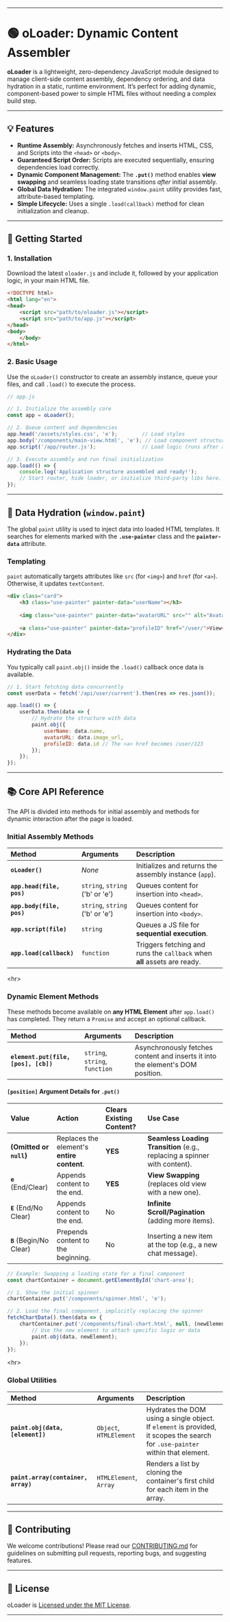 -----

# 🟢 oLoader: Dynamic Content Assembler

**oLoader** is a lightweight, zero-dependency JavaScript module designed to manage client-side content assembly, dependency ordering, and data hydration in a static, runtime environment. It’s perfect for adding dynamic, component-based power to simple HTML files without needing a complex build step.

-----

## 💡 Features

  * **Runtime Assembly:** Asynchronously fetches and inserts HTML, CSS, and Scripts into the `<head>` or `<body>`.
  * **Guaranteed Script Order:** Scripts are executed sequentially, ensuring dependencies load correctly.
  * **Dynamic Component Management:** The **`.put()`** method enables **view swapping** and seamless loading state transitions *after* initial assembly.
  * **Global Data Hydration:** The integrated `window.paint` utility provides fast, attribute-based templating.
  * **Simple Lifecycle:** Uses a single `.load(callback)` method for clean initialization and cleanup.

-----

## 🚀 Getting Started

### 1\. Installation

Download the latest `oloader.js` and include it, followed by your application logic, in your main HTML file.

```html
<!DOCTYPE html>
<html lang="en">
<head>
    <script src="path/to/oloader.js"></script>
    <script src="path/to/app.js"></script>
</head>
<body>
    </body>
</html>
```

### 2\. Basic Usage

Use the `oLoader()` constructor to create an assembly instance, queue your files, and call `.load()` to execute the process.

```javascript
// app.js

// 1. Initialize the assembly core
const app = oLoader();

// 2. Queue content and dependencies
app.head('/assets/styles.css', 'e');        // Load styles
app.body('/components/main-view.html', 'e'); // Load component structure
app.script('/app/router.js');               // Load logic (runs after assembly)

// 3. Execute assembly and run final initialization
app.load(() => {
    console.log('Application structure assembled and ready!');
    // Start router, hide loader, or initialize third-party libs here.
});
```

-----

## 🎨 Data Hydration (`window.paint`)

The global `paint` utility is used to inject data into loaded HTML templates. It searches for elements marked with the **`.use-painter`** class and the **`painter-data`** attribute.

### Templating

`paint` automatically targets attributes like `src` (for `<img>`) and `href` (for `<a>`). Otherwise, it updates `textContent`.

```html
<div class="card">
    <h3 class="use-painter" painter-data="userName"></h3>
    
    <img class="use-painter" painter-data="avatarURL" src="" alt="Avatar">
    
    <a class="use-painter" painter-data="profileID" href="/user/">View</a>
</div>
```

### Hydrating the Data

You typically call `paint.obj()` inside the `.load()` callback once data is available.

```javascript
// 1. Start fetching data concurrently
const userData = fetch('/api/user/current').then(res => res.json());

app.load(() => {
    userData.then(data => {
        // Hydrate the structure with data
        paint.obj({
            userName: data.name,
            avatarURL: data.image_url,
            profileID: data.id // The <a> href becomes /user/123
        });
    });
});
```

-----

## 📚 Core API Reference

The API is divided into methods for initial assembly and methods for dynamic interaction after the page is loaded.

### Initial Assembly Methods

| Method | Arguments | Description |
| :--- | :--- | :--- |
| **`oLoader()`** | *None* | Initializes and returns the assembly instance (`app`). |
| **`app.head(file, pos)`** | `string`, `string` ('b' or 'e') | Queues content for insertion into `<head>`. |
| **`app.body(file, pos)`** | `string`, `string` ('b' or 'e') | Queues content for insertion into `<body>`. |
| **`app.script(file)`** | `string` | Queues a JS file for **sequential execution**. |
| **`app.load(callback)`** | `function` | Triggers fetching and runs the `callback` when **all** assets are ready. |

\<hr\>

### Dynamic Element Methods

These methods become available on **any HTML Element** after `app.load()` has completed. They return a `Promise` and accept an optional callback.

| Method | Arguments | Description |
| :--- | :--- | :--- |
| **`element.put(file, [pos], [cb])`** | `string`, `string`, `function` | Asynchronously fetches content and inserts it into the element's DOM position. |

#### `[position]` Argument Details for `.put()`

| Value | Action | Clears Existing Content? | Use Case |
| :--- | :--- | :--- | :--- |
| **(Omitted or `null`)** | Replaces the element's **entire content**. | **YES** | **Seamless Loading Transition** (e.g., replacing a spinner with content). |
| **`e`** (End/Clear) | Appends content to the end. | **YES** | **View Swapping** (replaces old view with a new one). |
| **`E`** (End/No Clear) | Appends content to the end. | No | **Infinite Scroll/Pagination** (adding more items). |
| **`B`** (Begin/No Clear) | Prepends content to the beginning. | No | Inserting a new item at the top (e.g., a new chat message). |

```javascript
// Example: Swapping a loading state for a final component
const chartContainer = document.getElementById('chart-area');

// 1. Show the initial spinner
chartContainer.put('/components/spinner.html', 'e');

// 2. Load the final component, implicitly replacing the spinner
fetchChartData().then(data => {
    chartContainer.put('/components/final-chart.html', null, (newElement) => {
        // Use the new element to attach specific logic or data
        paint.obj(data, newElement); 
    });
});
```

\<hr\>

### Global Utilities

| Method | Arguments | Description |
| :--- | :--- | :--- |
| **`paint.obj(data, [element])`** | `Object`, `HTMLElement` | Hydrates the DOM using a single object. If `element` is provided, it scopes the search for `.use-painter` within that element. |
| **`paint.array(container, array)`** | `HTMLElement`, `Array` | Renders a list by cloning the container's first child for each item in the array. |

-----

## 🤝 Contributing

We welcome contributions\! Please read our [CONTRIBUTING.md](https://www.google.com/search?q=CONTRIBUTING.md) for guidelines on submitting pull requests, reporting bugs, and suggesting features.

-----

## 📜 License

oLoader is [Licensed under the MIT License](https://www.google.com/search?q=LICENSE).

-----
